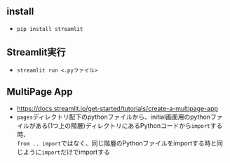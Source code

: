 ## install
- `pip install streamlit`

## Streamlit実行
- `streamlit run <.pyファイル>`

## MultiPage App
- https://docs.streamlit.io/get-started/tutorials/create-a-multipage-app
- `pages`ディレクトリ配下のpythonファイルから、initial画面用のpythonファイルがある(1つ上の階層)ディレクトリにあるPythonコードから`import`する時、  
  `from .. import`ではなく、同じ階層のPythonファイルをimportする時と同じように`import`だけでimportする
